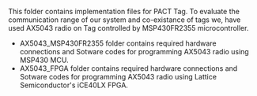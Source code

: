 This folder contains implementation files for PACT Tag. To evaluate the communication range of our system and co-existance of tags we, have used AX5043 radio on Tag controlled by MSP430FR2355 microcontroller. 

* AX5043_MSP430FR2355 folder contains required hardware connections and Sotware codes for programming AX5043 radio using MSP430 MCU.
* AX5043_FPGA folder contains required hardware connections and Sotware codes for programming AX5043 radio using Lattice Semiconductor's iCE40LX FPGA.